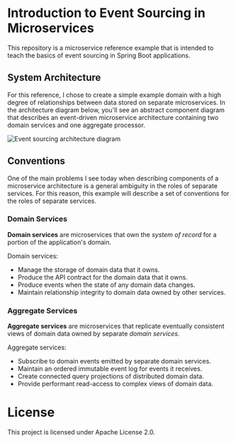 # Introduction to Event Sourcing in Microservices

This repository is a microservice reference example that is intended to teach the basics of event sourcing in Spring Boot applications.

## System Architecture

For this reference, I chose to create a simple example domain with a high degree of relationships between data stored on separate microservices. In the architecture diagram below, you'll see an abstract component diagram that describes an event-driven microservice architecture containing two domain services and one aggregate processor.

![Event sourcing architecture diagram](https://i.imgur.com/oL2sR9i.png)

## Conventions

One of the main problems I see today when describing components of a microservice architecture is a general ambiguity in the roles of separate services. For this reason, this example will describe a set of conventions for the roles of separate services.

### Domain Services

**Domain services** are microservices that own the _system of record_ for a portion of the application's domain.

Domain services:

- Manage the storage of domain data that it owns.
- Produce the API contract for the domain data that it owns.
- Produce events when the state of any domain data changes.
- Maintain relationship integrity to domain data owned by other services.

### Aggregate Services

**Aggregate services** are microservices that replicate eventually consistent views of domain data owned by separate _domain services_.

Aggregate services:

- Subscribe to domain events emitted by separate domain services.
- Maintain an ordered immutable event log for events it receives.
- Create connected query projections of distributed domain data.
- Provide performant read-access to complex views of domain data.

# License

This project is licensed under Apache License 2.0.
